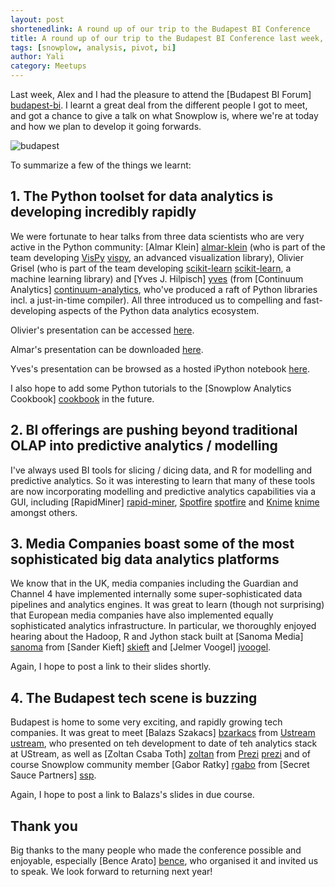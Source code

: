 ```yaml
---
layout: post
shortenedlink: A round up of our trip to the Budapest BI Conference
title: A round up of our trip to the Budapest BI Conference last week, and a thank you to the many people who made the trip so worthwhile
tags: [snowplow, analysis, pivot, bi]
author: Yali
category: Meetups
---
```


Last week, Alex and I had the pleasure to attend the [Budapest BI Forum] [budapest-bi]. I learnt a great deal from the different people I got to meet, and got a chance to give a talk on what Snowplow is, where we're at today and how we plan to develop it going forwards.

![budapest][pic]

To summarize a few of the things we learnt:

<!--more-->

## 1. The Python toolset for data analytics is developing incredibly rapidly

We were fortunate to hear talks from three data scientists who are very active in the Python community: [Almar Klein] [almar-klein] (who is part of the team developing [VisPy] [vispy], an advanced visualization library), Olivier Grisel (who is part of the team developing [scikit-learn] [scikit-learn], a machine learning library) and [Yves J. Hilpisch] [yves] (from [Continuum Analytics] [continuum-analytics], who've produced a raft of Python libraries incl. a just-in-time compiler). All three introduced us to compelling and fast-developing aspects of the Python data analytics ecosystem.

Olivier's presentation can be accessed [here](https://speakerdeck.com/ogrisel/growing-randomized-trees-in-the-cloud-1).

Almar's presentation can be downloaded [here](https://github.com/vispy/assets/raw/master/vispy-biforum-2013.pdf).

Yves's presentation can be browsed as a hosted iPython notebook [here](https://www.wakari.io/sharing/bundle/yves/CAE_Python_Next_Gen_Analytics).

I also hope to add some Python tutorials to the [Snowplow Analytics Cookbook] [cookbook] in the future.

## 2. BI offerings are pushing beyond traditional OLAP into predictive analytics / modelling

I've always used BI tools for slicing / dicing data, and R for modelling and predictive analytics. So it was interesting to learn that many of these tools are now incorporating modelling and predictive analytics capabilities via a GUI, including [RapidMiner] [rapid-miner], [Spotfire] [spotfire] and [Knime] [knime] amongst others.

## 3. Media Companies boast some of the most sophisticated big data analytics platforms

We know that in the UK, media companies including the Guardian and Channel 4 have implemented internally some super-sophisticated data pipelines and analytics engines. It was great to learn (though not surprising) that European media companies have also implemented equally sophisticated analytics infrastructure. In particular, we thoroughly enjoyed hearing about the Hadoop, R and Jython stack built at [Sanoma Media] [sanoma] from [Sander Kieft] [skieft] and [Jelmer Voogel] [jvoogel].

Again, I hope to post a link to their slides shortly.

## 4. The Budapest tech scene is buzzing

Budapest is home to some very exciting, and rapidly growing tech companies. It was great to meet [Balazs Szakacs] [bzarkacs] from [Ustream] [ustream], who presented on teh development to date of teh analytics stack at UStream, as well as [Zoltan Csaba Toth] [zoltan] from [Prezi] [prezi] and of course Snowplow community member [Gabor Ratky] [rgabo] from [Secret Sauce Partners] [ssp].

Again, I hope to post a link to Balazs's slides in due course.

## Thank you

Big thanks to the many people who made the conference possible and enjoyable, especially [Bence Arato] [bence], who organised it and invited us to speak. We look forward to returning next year!

[budapest-bi]: http://budapestbiforum.com/
[vispy]: http://vispy.org/
[almar-klein]: https://twitter.com/almarklein
[scikit-learn]: http://scikit-learn.org/stable/
[olivier-grisel]: https://twitter.com/ogrisel
[continuum-analytics]: http://www.continuum.io/
[yves]: https://twitter.com/dyjh
[cookbook]: http://snowplowanalytics.com/analytics/index.html
[rapid-miner]: http://rapidminer.com/
[spotfire]: http://spotfire.tibco.com/
[knime]: http://www.knime.org/
[sanoma]: http://www.sanoma.com/
[skieft]: https://twitter.com/skieft
[jvoogel]: https://twitter.com/Voogeltje
[bzarkacs]: http://budapestbiforum.com/program/innovative-bi-day/balazs-szakacs-the-bi-journey-of-ustream/
[ustream]: http://www.ustream.tv/
[zoltan]: hu.linkedin.com/in/zoltanctoth/
[prezi]: http://prezi.com/
[rgabo]: https://twitter.com/rgabo
[ssp]: http://secretsaucepartners.com/
[bence]: https://twitter.com/BenceArato
[pic]: /assets/img/blog/2013/11/budapest.jpg
